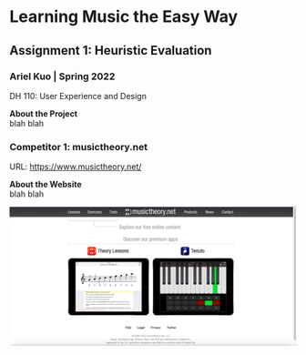 # Learning Music the Easy Way
## Assignment 1: Heuristic Evaluation
### Ariel Kuo | Spring 2022 
DH 110: User Experience and Design 

**About the Project**  
blah blah

### Competitor 1: musictheory.net

URL: https://www.musictheory.net/ 

**About the Website**  
blah blah 

![homepage](musictheory-screenshot.png) 




